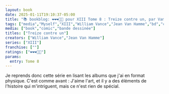 ```yaml
---
layout: book
date: 2025-01-11T19:10:37-05:00
title: "📚 bookblog: ❤️❤️❤️🖤🖤 pour XIII Tome 8 : Treize contre un, par Vance et Van Hamme"
tags: ["media","Myself","XIII","William Vance","Jean Van Hamme","bd","comics"]
media: ["book","comic","bande dessinée"]
titles: ["Treize contre un"]
creators: ["William Vance","Jean Van Hamme"]
series: ["XIII"]
franchise: [""]
ratings: ["❤️❤️❤️🖤🖤"]
params:
  entry: Tome 8
---
```


Je reprends donc cette série en lisant les albums que j'ai en format physique. C'est comme avant : J'aime l'art, et il y a des éléments de l'histoire qui m'intriguent, mais ce n'est rien de spécial.
